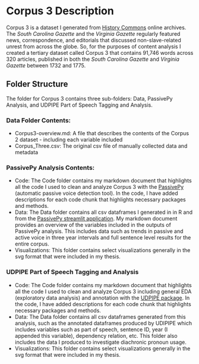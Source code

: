 # Corpus 3 Description
Corpus 3 is a dataset I generated from [History Commons](https://history-commons.net/) online archives. The *South Carolina Gazette* and the *Virginia Gazette* regularly featured news, correspondence, and editorials that discussed non-slave-related unrest from across the globe. So, for the purposes of content analysis I created a tertiary dataset called Corpus 3 that contains 91,746 words across 320 articles, published in both the *South Carolina Gazette* and *Virginia Gazette* between 1732 and 1775.

## Folder Structure
The folder for Corpus 3 contains three sub-folders: Data, PassivePy Analysis, and UDPIPE Part of Speech Tagging and Analysis.

### Data Folder Contents:
- Corpus3-overview.md: A file that describes the contents of the Corpus 2 dataset - including each variable included
- Corpus_Three.csv: The original csv file of manually collected data and metadata

### PassivePy Analysis Contents: 
- Code: The Code folder contains my markdown document that highlights all the code I used to clean and analyze Corpus 3 with the [PassivePy](https://github.com/mitramir55/PassivePy) (automatic passive voice detection tool). In the code, I have added descriptions for each code chunk that highlights necessary packages and methods.
- Data: The Data folder contains all csv dataframes I generated in in R and from the [PassivePy streamlit application](https://passivepy.streamlit.app/). My markdown document provides an overview of the variables included in the outputs of PassivePy analysis. This includes data such as trends in passive and active voice in three year intervals and full sentence level results for the entire corpus.
- Visualizations: This folder contains select visualizations generally in the svg format that were included in my thesis.

### UDPIPE Part of Speech Tagging and Analysis
- Code: The Code folder contains my markdown document that highlights all the code I used to clean and analyze Corpus 3 including general EDA (exploratory data analysis) and annotation with the [UDPIPE package](https://cran.r-project.org/web/packages/udpipe/index.html). In the code, I have added descriptions for each code chunk that highlights necessary packages and methods.
- Data: The Data folder contains all csv dataframes generated from this analysis, such as the annotated dataframes produced by UDIPIPE which includes variables such as part of speech, sentence ID, year (I appended this variable), dependency relation, etc. This folder also includes the data I produced to investigate diachronic pronoun usage.
- Visualizations: This folder contains select visualizations generally in the svg format that were included in my thesis.
